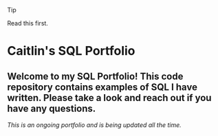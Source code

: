 > [!TIP]
> Read this first.


# Caitlin's SQL Portfolio

## Welcome to my SQL Portfolio! This code repository contains examples of SQL I have written.  Please take a look and reach out if you have any questions.

*This is an ongoing portfolio and is being updated all the time.*
